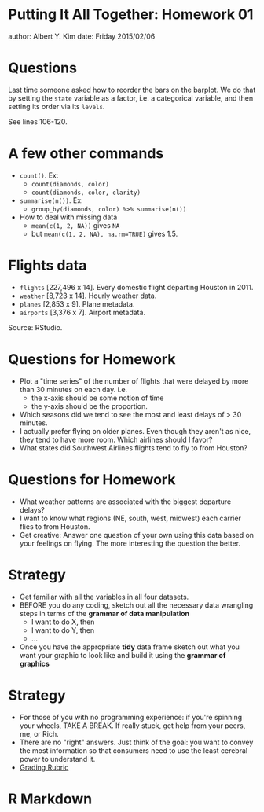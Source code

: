 Putting It All Together: Homework 01
========================================================
author: Albert Y. Kim
date: Friday 2015/02/06






Questions
========================================================

Last time someone asked how to reorder the bars on the barplot.  We do that by setting the `state` variable as a factor, i.e. a categorical variable, and then setting its order via its `levels`.

See lines 106-120.



A few other commands
========================================================

* `count()`.  Ex:
    + `count(diamonds, color)`
    + `count(diamonds, color, clarity)`
* `summarise(n())`.  Ex:
    + `group_by(diamonds, color) %>% summarise(n())`
* How to deal with missing data
    + `mean(c(1, 2, NA))` gives `NA`
    + but `mean(c(1, 2, NA), na.rm=TRUE)` gives 1.5.



Flights data
========================================================

* `flights` [227,496 x 14]. Every domestic flight departing Houston in 2011.
* `weather` [8,723 x 14]. Hourly weather data.
* `planes` [2,853 x 9]. Plane metadata.
* `airports` [3,376 x 7]. Airport metadata.

Source: RStudio.



Questions for Homework
========================================================

* Plot a "time series" of the number of flights that were delayed by more than 30 minutes on each day.  i.e.
    + the x-axis should be some notion of time
    + the y-axis should be the proportion.
* Which seasons did we tend to see the most and least delays of > 30 minutes.
* I actually prefer flying on older planes.  Even though they aren't as nice, they tend to have more room.  Which airlines should I favor?
* What states did Southwest Airlines flights tend to fly to from Houston?



Questions for Homework
========================================================

* What weather patterns are associated with the biggest departure delays?
* I want to know what regions (NE, south, west, midwest) each carrier flies to from Houston.
* Get creative:  Answer one question of your own using this data based on your feelings on flying.  The more interesting the question the better.



Strategy
========================================================

* Get familiar with all the variables in all four datasets.
* BEFORE you do any coding, sketch out all the necessary data wrangling steps in terms of the **grammar of data manipulation**
    + I want to do X, then
    + I want to do Y, then
    + ...
* Once you have the appropriate **tidy** data frame sketch out what you want your graphic to look like and build it using the **grammar of graphics**




Strategy
========================================================

* For those of you with no programming experience: if you're spinning your wheels, TAKE A BREAK.  If really stuck, get help from your peers, me, or Rich.
* There are no "right" answers.  Just think of the goal:  you want to convey the most information so that consumers need to use the least cerebral power to understand it.
* [Grading Rubric](http://stat545-ubc.github.io/peer-review01_marking-rubric.html)



R Markdown
========================================================




